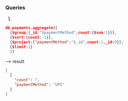 ### Queries

1.

```json
db.payments.aggregate([
  {$group:{_id:"$paymentMethod",count:{$sum:1}}},
  {$sort:{count:-1}},
  {$project:{"paymentMethod":"$_id",count:1,_id:0}},
  {$limit:1}
  ])
```

--> result

```json
[
  {
    "count": 7,
    "paymentMethod": "UPI"
  }
]
```
